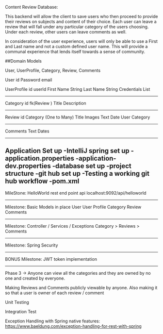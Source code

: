 Content Review Database:

This backend will allow the client to save users who then proceed to provide
their reviews on subjects and content of their choice. Each user can leave a
review that will fall under any particular category of the users choosing. Under
 each review, other users can leave comments as well.

In consideration of the user experience, users will only be able to use a First
and Last name and not a custom defined user name. This will provide a communal
experience that lends itself towards a sense of community.

##Domain Models

User, UserProfile, Category, Review, Comments

User
id
Password
email


UserProfile
id
userId
First Name String
Last Name String
Credentials List<String>

-----

Category
id
fk(Review )
Title
Description

----------

Review
id
Category (One to Many)
Title
Images
Text
Date
User
Category

----------

Comments
Text
Dates


-------


Application Set up
-IntelliJ spring set up
-application.properties
-application-dev.properties
-database set up
-project structure
-git hub set up
    -Testing a working git hub workflow
-pom.xml
----------------

MileStone:
HelloWorld rest end point api
localhost:9092/api/helloworld

----------------


Milestone: Basic Models in place
User
User Profile
Category
Review
Comments

--------

Milestone: Controller / Services / Exceptions
Category > Reviews > Comments

---------

Milestone: Spring Security

----------
BONUS
Milestone: JWT token implementation


-------

Phase 3 -> 
Anyone can view all the categories and they are owned by no one and created 
by everyone.

Making Reviews and Comments publicly viewable by anyone.
Also making it so that a user is owner of each review / comment

Unit Testing 

Integration Test






Exception Handling with Spring native features:
https://www.baeldung.com/exception-handling-for-rest-with-spring


